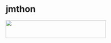 # jmthon

<p align="left"><a href="https://heroku.com/deploy?template=https://github.com/LonlySalar/roz"> <img src="https://img.shields.io/badge/Deploy%20To%20Heroku-purple?style=for-the-badge&logo=heroku" width="320" height="58.45"/></a></p>

